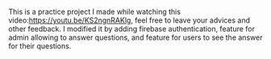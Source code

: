 This is a practice project I made while watching this video:https://youtu.be/KS2ngnRAKlg, feel free to leave your advices and other feedback.
I modified it by adding firebase authentication, feature for admin allowing to answer questions, and feature for users to see the answer for their questions. 